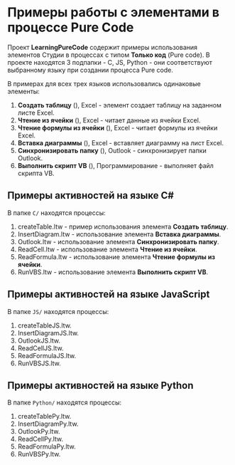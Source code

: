 # Примеры работы с элементами в процессе Pure Code 

Проект **LearningPureCode** содержит примеры использования элементов Студии в процессах с типом **Только код** (Pure code). В проекте находятся 3 подпапки - С, JS, Python - они соответствуют выбранному языку при создании процесса Pure code.

В примерах для всех трех языков использовались одинаковые элементы:
1. **Создать таблицу** (), Excel - элемент создает таблицу на заданном листе Excel.
2. **Чтение из ячейки** (), Excel - читает данные из ячейки Excel.
3. **Чтение формулы из ячейки** (), Excel - читает формулы из ячейки Excel.
4. **Вставка диаграммы** (), Excel - вставляет диаграмму на лист Excel.
5. **Синхронизировать папку** (), Outlook - синхронизирует папки Outlook.
6. **Выполнить скрипт VB** (), Программирование - выполняет файл скрипта VB.

## Примеры активностей на языке C#

В папке `C/` находятся процессы:

1. createTable.ltw - пример использования элемента **Создать таблицу**.
2. InsertDiagram.ltw - использование элемента **Вставка диаграммы**.
3. Outlook.ltw - использование элемента **Синхронизировать папку**.
4. ReadCell.ltw - использование элемента **Чтение из ячейки**.
5. ReadFormula.ltw - использование элемента **Чтение формулы из ячейки**.
6. RunVBS.ltw - использование элемента **Выполнить скрипт VB**.

## Примеры активностей на языке JavaScript
В папке `JS/` находятся процессы:

1. createTableJS.ltw.
2. InsertDiagramJS.ltw.
3. OutlookJS.ltw.
4. ReadCellJS.ltw.
5. ReadFormulaJS.ltw.
6. RunVBSJS.ltw.

## Примеры активностей на языке Python
В папке `Python/` находятся процессы:

1. createTablePy.ltw.
2. InsertDiagramPy.ltw.
3. OutlookPy.ltw.
4. ReadCellPy.ltw.
5. ReadFormulaPy.ltw.
6. RunVBSPy.ltw.

